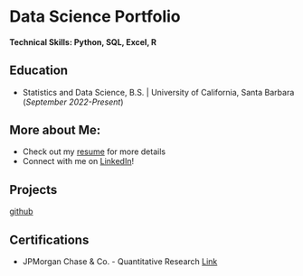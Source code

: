 # Data Science Portfolio

#### Technical Skills: Python, SQL, Excel, R

## Education
- Statistics and Data Science, B.S. | University of California, Santa Barbara (_September 2022-Present_)

## More about Me:
- Check out my [resume](/assets/img/Jan25ResumePDF.pdf) for more details
- Connect with me on [LinkedIn](www.linkedin.com/in/kaiabarker)! 

## Projects
[github]()


## Certifications
- JPMorgan Chase & Co. - Quantitative Research [Link](https://forage-uploads-prod.s3.amazonaws.com/completion-certificates/Sj7temL583QAYpHXD/bWqaecPDbYAwSDqJy_Sj7temL583QAYpHXD_6RRBf64d8NkhWbd9x_1744139435558_completion_certificate.pdf)
  

